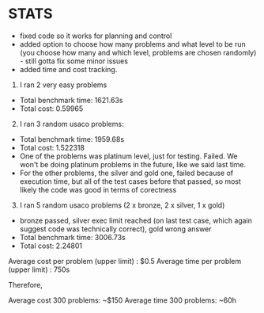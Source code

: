 # STATS

- fixed code so it works for planning and control
- added option to choose how many problems and what level to be run (you choose how many and which level, problems are chosen randomly) - still gotta fix some minor issues
- added time and cost tracking.

1. I ran 2 very easy problems
- Total benchmark time: 1621.63s
- Total cost: 0.59965

2. I ran 3 random usaco problems:
- Total benchmark time: 1959.68s
- Total cost: 1.522318
- One of the problems was platinum level, just for testing. Failed. We won't be doing platinum problems in the future, like we said last time.
- For the other problems, the silver and gold one, failed because of execution time, but all of the test cases before that passed, so most likely the
code was good in terms of corectness

3. I ran 5 random usaco problems (2 x bronze, 2 x silver, 1 x gold)
- bronze passed, silver exec limit reached (on last test case, which again suggest code was technically correct), gold wrong answer
- Total benchmark time: 3006.73s
- Total cost: 2.24801

Average cost per problem (upper limit) : $0.5
Average time per problem (upper limit) : 750s

Therefore, 

Average cost 300 problems: ~$150
Average time 300 problems: ~60h